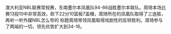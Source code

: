 澳大利亚NBL联赛常规赛，东南墨尔本凤凰队94-86战胜墨尔本联队。周琦本场比赛13投10中非常高效，砍下22分10篮板7盖帽，周琦所在的凤凰队取得了三连胜，
再听一听外媒NBL怎么夸的
标题周琦带领凤凰取得戏剧性的反转胜利。周琦参与了两端的一切，领先优势扩大到34-16。